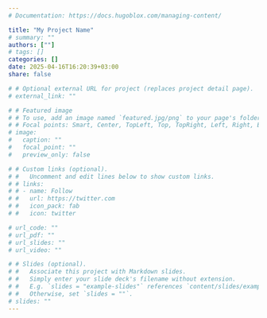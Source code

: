 ```yaml
---
# Documentation: https://docs.hugoblox.com/managing-content/

title: "My Project Name"
# summary: ""
authors: [""]
# tags: []
categories: []
date: 2025-04-16T16:20:39+03:00
share: false

# # Optional external URL for project (replaces project detail page).
# external_link: ""

# # Featured image
# # To use, add an image named `featured.jpg/png` to your page's folder.
# # Focal points: Smart, Center, TopLeft, Top, TopRight, Left, Right, BottomLeft, Bottom, BottomRight.
# image:
#   caption: ""
#   focal_point: ""
#   preview_only: false

# # Custom links (optional).
# #   Uncomment and edit lines below to show custom links.
# # links:
# # - name: Follow
# #   url: https://twitter.com
# #   icon_pack: fab
# #   icon: twitter

# url_code: ""
# url_pdf: ""
# url_slides: ""
# url_video: ""

# # Slides (optional).
# #   Associate this project with Markdown slides.
# #   Simply enter your slide deck's filename without extension.
# #   E.g. `slides = "example-slides"` references `content/slides/example-slides.md`.
# #   Otherwise, set `slides = ""`.
# slides: ""
---
```

